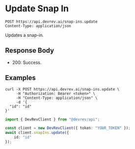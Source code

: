 # Update Snap In

```http
POST https://api.devrev.ai/snap-ins.update
Content-Type: application/json
```

Updates a snap-in.



## Response Body

- 200: Success.

## Examples

```shell
curl -X POST https://api.devrev.ai/snap-ins.update \
     -H "Authorization: Bearer <token>" \
     -H "Content-Type: application/json" \
     -d '{
  "id": "id"
}'
```

```typescript
import { DevRevClient } from "@devrev/api";

const client = new DevRevClient({ token: "YOUR_TOKEN" });
await client.snapIns.update({
    id: "id"
});

```